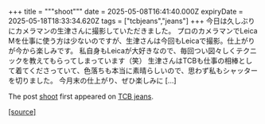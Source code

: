 +++
title = """shoot"""
date = 2025-05-08T16:41:40.000Z
expiryDate = 2025-05-18T18:33:34.620Z
tags = ["tcbjeans","jeans"]
+++
今日は久しぶりにカメラマンの生津さんに撮影していただきました。 プロのカメラマンでLeica Mを仕事に使う方は少ないのですが、生津さんは今回もLeicaで撮影。仕上がりが今から楽しみです。 私自身もLeicaが大好きなので、毎回つい図々しくテクニックを教えてもらってしまっています（笑） 生津さんはTCBも仕事の相棒として着てくださっていて、色落ちも本当に素晴らしいので、思わず私もシャッターを切りました。 今月末の仕上がり、ぜひ楽しみに \[…\]

The post [shoot](http://tcbjeans.com/2025/05/09/52294) first appeared on [TCB jeans](http://tcbjeans.com).

[[source]](http://tcbjeans.com/2025/05/09/52294)
